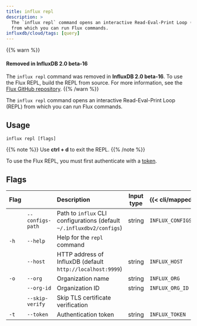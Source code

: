 ```yaml
---
title: influx repl
description: >
  The `influx repl` command opens an interactive Read-Eval-Print Loop (REPL)
  from which you can run Flux commands.
influxdb/cloud/tags: [query]
---
```


{{% warn %}}
#### Removed in InfluxDB 2.0 beta-16
The `influx repl` command was removed in **InfluxDB 2.0 beta-16**.
To use the Flux REPL, build the REPL from source.
For more information, see the [Flux GitHub repository](https://github.com/influxdata/flux/#readme).
{{% /warn %}}

The `influx repl` command opens an interactive Read-Eval-Print Loop (REPL)
from which you can run Flux commands.

## Usage
```
influx repl [flags]
```

{{% note %}}
Use **ctrl + d** to exit the REPL.
{{% /note %}}

To use the Flux REPL, you must first authenticate with a [token](/influxdb/cloud/security/tokens/view-tokens/).

## Flags
| Flag |                  | Description                                                           | Input type | {{< cli/mapped >}}   |
|:---- |:---              |:-----------                                                           |:----------:|:------------------   |
|      | `--configs-path` | Path to `influx` CLI configurations (default `~/.influxdbv2/configs`) | string     |`INFLUX_CONFIGS_PATH` |
| `-h` | `--help`         | Help for the `repl` command                                           |            |                      |
|      | `--host`         | HTTP address of InfluxDB (default `http://localhost:9999`)            | string     | `INFLUX_HOST`        |
| `-o` | `--org`          | Organization name                                                     | string     | `INFLUX_ORG`         |
|      | `--org-id`       | Organization ID                                                       | string     | `INFLUX_ORG_ID`      |
|      | `--skip-verify`  | Skip TLS certificate verification                                     |            |                      |
| `-t` | `--token`        | Authentication token                                                  | string     | `INFLUX_TOKEN`       |
